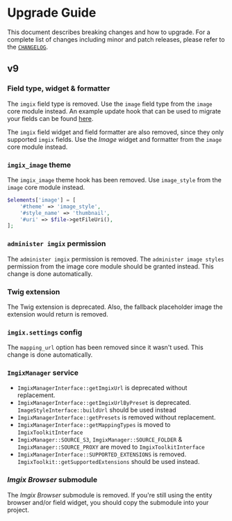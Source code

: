 # Upgrade Guide

This document describes breaking changes and how to upgrade. For a
complete list of changes including minor and patch releases, please
refer to the [`CHANGELOG`](CHANGELOG.md).

## v9
### Field type, widget & formatter
The `imgix` field type is removed. Use the `image` field type from the `image` core module instead. An example update 
hook that can be used to migrate your fields can be found 
[here](https://github.com/wieni/wmmedia/blob/feature/v2/remove-imgix-dependency/wmmedia.install#L164).

The `imgix` field widget and field formatter are also removed, since they only supported `imgix` fields. Use the _Image_
widget and formatter from the `image` core module instead.

### `imgix_image` theme
The `imgix_image` theme hook has been removed. Use `image_style` from the `image` core module instead.

```php
$elements['image'] = [
    '#theme' => 'image_style',
    '#style_name' => 'thumbnail',
    '#uri' => $file->getFileUri(),
];
```

### `administer imgix` permission
The `administer imgix` permission is removed. The `administer image styles` permission from the image core module should
be granted instead. This change is done automatically.

### Twig extension
The Twig extension is deprecated. Also, the fallback placeholder image the extension would return is removed.

### `imgix.settings` config
The `mapping_url` option has been removed since it wasn't used. This change is done automatically.

### `ImgixManager` service
- `ImgixManagerInterface::getImgixUrl` is deprecated without replacement.
- `ImgixManagerInterface::getImgixUrlByPreset` is deprecated. `ImageStyleInterface::buildUrl` should be used instead
- `ImgixManagerInterface::getPresets` is removed without replacement.
- `ImgixManagerInterface::getMappingTypes` is moved to `ImgixToolkitInterface`
- `ImgixManager::SOURCE_S3`, `ImgixManager::SOURCE_FOLDER` & `ImgixManager::SOURCE_PROXY` are moved to `ImgixToolkitInterface`
- `ImgixManagerInterface::SUPPORTED_EXTENSIONS` is removed. `ImgixToolkit::getSupportedExtensions` should be used instead.

### _Imgix Browser_ submodule
The _Imgix Browser_ submodule is removed. If you're still using the entity browser and/or field widget, you should copy
the submodule into your project.
